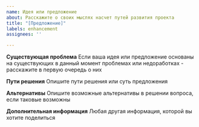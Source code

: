 ```yaml
---
name: Идея или предложение
about: Расскажите о своих мыслях насчет путей развития проекта
title: "[Предложение]"
labels: enhancement
assignees: ''

---
```


**Существующая проблема**
Если ваша идея или предложение основаны на существующих в данный момент проблемах или недоработках - расскажите в первую очередь о них

**Пути решения**
Опишите пути решения или суть предложения

**Альтернативы**
Опишите возможные альтернативы в решении вопроса, если таковые возможны

**Дополнительная информация**
Любая другая информация, которой вы хотите поделиться
